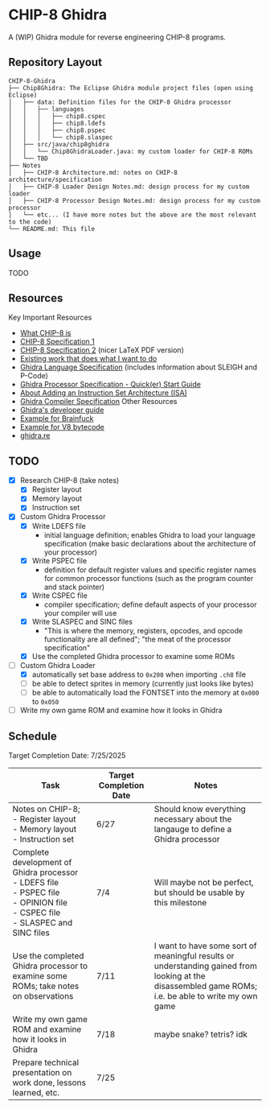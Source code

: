 # CHIP-8 Ghidra

A (WIP) Ghidra module for reverse engineering CHIP-8 programs.

## Repository Layout

```
CHIP-8-Ghidra
├── Chip8Ghidra: The Eclipse Ghidra module project files (open using Eclipse)
│   ├── data: Definition files for the CHIP-8 Ghidra processor
│   │   ├── languages
│   │   │   ├── chip8.cspec
│   │   │   ├── chip8.ldefs
│   │   │   ├── chip8.pspec
│   │   │   └── chip8.slaspec
│   ├── src/java/chip8ghidra
│   │   └── Chip8GhidraLoader.java: my custom loader for CHIP-8 ROMs
│   └── TBD
├── Notes
│   ├── CHIP-8 Architecture.md: notes on CHIP-8 architecture/specification
│   ├── CHIP-8 Loader Design Notes.md: design process for my custom loader
│   ├── CHIP-8 Processor Design Notes.md: design process for my custom processor
│   └── etc... (I have more notes but the above are the most relevant to the code)
└── README.md: This file
```

## Usage

TODO

## Resources
Key Important Resources
- [What CHIP-8 is](https://en.m.wikipedia.org/wiki/CHIP-8)
- [CHIP-8 Specification 1](http://devernay.free.fr/hacks/chip8/C8TECH10.HTM)
- [CHIP-8 Specification 2](https://www.cs.columbia.edu/~sedwards/classes/2016/4840-spring/designs/Chip8.pdf) (nicer LaTeX PDF version)
- [Existing work that does what I want to do](https://github.com/beardypig/ghidra-chip8)
- [Ghidra Language Specification](https://ghidra.re/ghidra_docs/languages/index.html) (includes information about SLEIGH and P-Code)
- [Ghidra Processor Specification - Quick(er) Start Guide](https://github.com/joeferg425/ghidra_proc_spec)
- [About Adding an Instruction Set Architecture (ISA)](https://www.l3harris.com/newsroom/editorial/2025/01/expanding-dragon-adding-isa-ghidra)
- [Ghidra Compiler Specification](https://spinsel.dev/assets/2020-06-17-ghidra-brainfuck-processor-1/ghidra_docs/compiler_spec/index.html)
Other Resources
- [Ghidra's developer guide](https://github.com/NationalSecurityAgency/ghidra/blob/master/DevGuide.md)
- [Example for Brainfuck](https://spinsel.dev/2020/06/17/ghidra-brainfuck-processor-1.html)
- [Example for V8 bytecode](https://swarm.ptsecurity.com/creating-a-ghidra-processor-module-in-sleigh-using-v8-bytecode-as-an-example/)
- [ghidra.re](https://ghidra.re/)

## TODO
- [x] Research CHIP-8 (take notes)
	- [x] Register layout
	- [x] Memory layout
	- [x] Instruction set
- [X] Custom Ghidra Processor
	- [x] Write LDEFS file
		- initial language definition; enables Ghidra to load your language specification (make basic declarations about the architecture of your processor)
	- [x] Write PSPEC file
		- definition for default register values and specific register names for common processor functions (such as the program counter and stack pointer)
	- [x] Write CSPEC file
		- compiler specification; define default aspects of your processor your compiler will use
	- [x] Write SLASPEC and SINC files
		- "This is where the memory, registers, opcodes, and opcode functionality are all defined"; "the meat of the processor specification"
	- [x] Use the completed Ghidra processor to examine some ROMs
- [ ] Custom Ghidra Loader
	- [X] automatically set base address to `0x200` when importing `.ch8` file
	- [ ] be able to detect sprites in memory (currently just looks like bytes)
	- [ ] be able to automatically load the FONTSET into the memory at `0x000` to `0x050`
- [ ] Write my own game ROM and examine how it looks in Ghidra

## Schedule

Target Completion Date: 7/25/2025

| Task                                                                                                                                   | Target Completion Date | Notes                                                                                                                                                |
| -------------------------------------------------------------------------------------------------------------------------------------- | ---------------------- | ---------------------------------------------------------------------------------------------------------------------------------------------------- |
| Notes on CHIP-8; <br>- Register layout<br>- Memory layout<br>- Instruction set                                                         | 6/27                   | Should know everything necessary about the langauge to define a Ghidra processor                                                                     |
| Complete development of Ghidra processor<br>- LDEFS file<br>- PSPEC file<br>- OPINION file<br>- CSPEC file<br>- SLASPEC and SINC files | 7/4                    | Will maybe not be perfect, but should be usable by this milestone                                                                                    |
| Use the completed Ghidra processor to examine some ROMs; take notes on observations                                                    | 7/11                   | I want to have some sort of meaningful results or understanding gained from looking at the disassembled game ROMs; i.e. be able to write my own game |
| Write my own game ROM and examine how it looks in Ghidra                                                                               | 7/18                   | maybe snake? tetris? idk                                                                                                                             |
| Prepare technical presentation on work done, lessons learned, etc.                                                                     | 7/25                   |                                                                                                                                                      |
